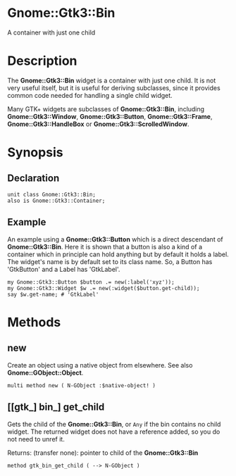 Gnome::Gtk3::Bin
================

A container with just one child

Description
===========

The **Gnome::Gtk3::Bin** widget is a container with just one child. It is not very useful itself, but it is useful for deriving subclasses, since it provides common code needed for handling a single child widget.

Many GTK+ widgets are subclasses of **Gnome::Gtk3::Bin**, including **Gnome::Gtk3::Window**, **Gnome::Gtk3::Button**, **Gnome::Gtk3::Frame**, **Gnome::Gtk3::HandleBox** or **Gnome::Gtk3::ScrolledWindow**.

Synopsis
========

Declaration
-----------

    unit class Gnome::Gtk3::Bin;
    also is Gnome::Gtk3::Container;

Example
-------

An example using a **Gnome::Gtk3::Button** which is a direct descendant of **Gnome::Gtk3::Bin**. Here it is shown that a button is also a kind of a container which in principle can hold anything but by default it holds a label. The widget's name is by default set to its class name. So, a Button has 'GtkButton' and a Label has 'GtkLabel'.

    my Gnome::Gtk3::Button $button .= new(:label('xyz'));
    my Gnome::Gtk3::Widget $w .= new(:widget($button.get-child));
    say $w.get-name; # 'GtkLabel'

Methods
=======

new
---

Create an object using a native object from elsewhere. See also **Gnome::GObject::Object**.

    multi method new ( N-GObject :$native-object! )

[[gtk_] bin_] get_child
-----------------------

Gets the child of the **Gnome::Gtk3::Bin**, or `Any` if the bin contains no child widget. The returned widget does not have a reference added, so you do not need to unref it.

Returns: (transfer none): pointer to child of the **Gnome::Gtk3::Bin**

    method gtk_bin_get_child ( --> N-GObject )

